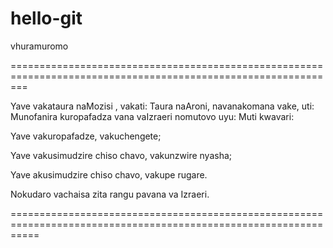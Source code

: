 # hello-git
vhuramuromo

===============================================================================================================

Yave vakataura naMozisi , vakati: Taura naAroni, navanakomana vake, uti: Munofanira kuropafadza vana vaIzraeri nomutovo uyu: Muti kwavari: 

Yave vakuropafadze, vakuchengete;

Yave vakusimudzire chiso chavo, vakunzwire nyasha;

Yave akusimudzire chiso chavo, vakupe rugare.

Nokudaro vachaisa zita rangu pavana va Izraeri.

=================================================================================================================

